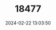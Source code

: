 ---
title: "18477"
category: "Pseudobarbus asper"
draft: false
date: 2024-02-22 13:03:50
languages:
  Afrikaans: ["Kleinskub-rooivlerkie"]
  English: ["Smallscale Redfin"]
---